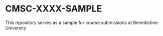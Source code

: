 # CMSC-XXXX-SAMPLE
This repository serves as a sample for course submissions at Benedictine University
